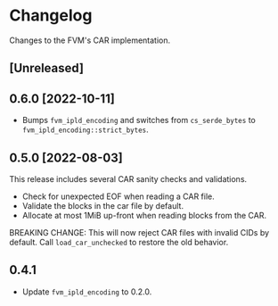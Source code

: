 # Changelog

Changes to the FVM's CAR implementation.

## [Unreleased]

## 0.6.0 [2022-10-11]

- Bumps `fvm_ipld_encoding` and switches from `cs_serde_bytes` to `fvm_ipld_encoding::strict_bytes`.

## 0.5.0 [2022-08-03]

This release includes several CAR sanity checks and validations.

- Check for unexpected EOF when reading a CAR file.
- Validate the blocks in the car file by default.
- Allocate at most 1MiB up-front when reading blocks from the CAR.

BREAKING CHANGE: This will now reject CAR files with invalid CIDs by default. Call
`load_car_unchecked` to restore the old behavior.

## 0.4.1

- Update `fvm_ipld_encoding` to 0.2.0.
